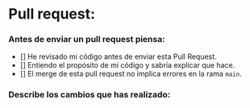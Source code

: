 # Pull request:

### Antes de enviar un pull request piensa:
* [] He revisado mi código antes de enviar esta Pull Request.
* [] Entiendo el propósito de mi código y sabría explicar que hace.
* [] El merge de esta pull request no implica errores en la rama `main`.

### Describe los cambios que has realizado:
